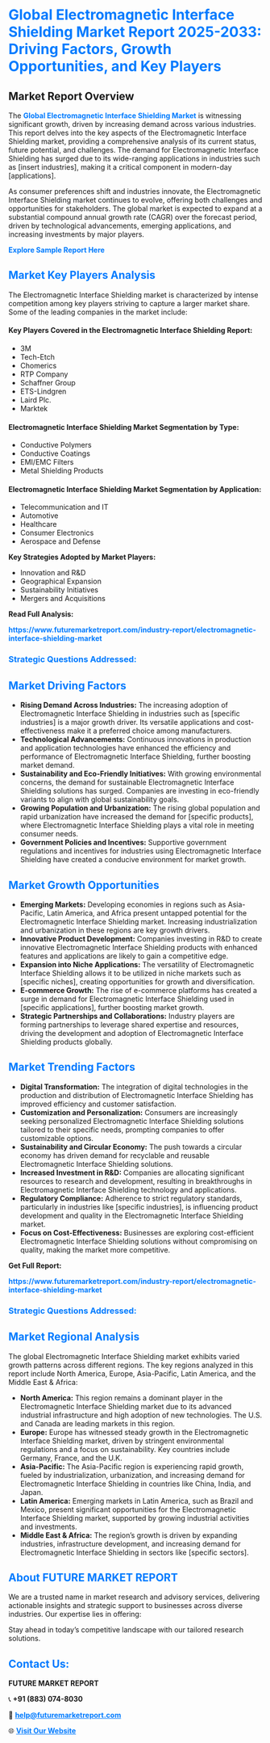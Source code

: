 <h1 style="color: #007BFF;">Global Electromagnetic Interface Shielding Market Report 2025-2033: Driving Factors, Growth Opportunities, and Key Players</h1>

<section id="overview">
<h2>Market Report Overview</h2>
<p>The <a href="https://www.futuremarketreport.com/industry-report/electromagnetic-interface-shielding-market" style="color: #007BFF; text-decoration: none;"><strong>Global Electromagnetic Interface Shielding Market</strong></a> is witnessing significant growth, driven by increasing demand across various industries. This report delves into the key aspects of the Electromagnetic Interface Shielding market, providing a comprehensive analysis of its current status, future potential, and challenges. The demand for Electromagnetic Interface Shielding has surged due to its wide-ranging applications in industries such as [insert industries], making it a critical component in modern-day [applications].</p>
<p>As consumer preferences shift and industries innovate, the Electromagnetic Interface Shielding market continues to evolve, offering both challenges and opportunities for stakeholders. The global market is expected to expand at a substantial compound annual growth rate (CAGR) over the forecast period, driven by technological advancements, emerging applications, and increasing investments by major players.</p>
</section>

<section id="overview">
<p><a href="https://www.futuremarketreport.com/request-sample/reportId=116138" style="color: #007BFF; text-decoration: none;"><strong>Explore Sample Report Here</strong></a></p>
</section>

<section id="key-players">
<h2 style="color: #007BFF;">Market Key Players Analysis</h2>
<p>The Electromagnetic Interface Shielding market is characterized by intense competition among key players striving to capture a larger market share. Some of the leading companies in the market include:</p>
<h4>Key Players Covered in the Electromagnetic Interface Shielding Report:</h4>
<ul><li>3M</li><li>Tech-Etch</li><li>Chomerics</li><li>RTP Company</li><li>Schaffner Group</li><li>ETS-Lindgren</li><li>Laird Plc.</li><li>Marktek</li></ul>
<h4>Electromagnetic Interface Shielding Market Segmentation by Type:</h4>
<ul><li>Conductive Polymers</li><li>Conductive Coatings</li><li>EMI/EMC Filters</li><li>Metal Shielding Products</li></ul>

<h4>Electromagnetic Interface Shielding Market Segmentation by Application:</h4>
<ul><li>Telecommunication and IT</li><li>Automotive</li><li>Healthcare</li><li>Consumer Electronics</li><li>Aerospace and Defense</li></ul>
<p><strong>Key Strategies Adopted by Market Players:</strong></p>
<ul>
<li>Innovation and R&D</li>
<li>Geographical Expansion</li>
<li>Sustainability Initiatives</li>
<li>Mergers and Acquisitions</li>
</ul>
</section>

<section>
<p><strong>Read Full Analysis: </strong></p><a href="https://www.futuremarketreport.com/industry-report/electromagnetic-interface-shielding-market" style="color: #007BFF; text-decoration: none;"><strong>https://www.futuremarketreport.com/industry-report/electromagnetic-interface-shielding-market</strong></a>
<h3 style="color: #007BFF;">Strategic Questions Addressed:</h3>
</section>

<section id="driving-factors">
<h2 style="color: #007BFF;">Market Driving Factors</h2>
<ul>
<li><strong>Rising Demand Across Industries:</strong> The increasing adoption of Electromagnetic Interface Shielding in industries such as [specific industries] is a major growth driver. Its versatile applications and cost-effectiveness make it a preferred choice among manufacturers.</li>
<li><strong>Technological Advancements:</strong> Continuous innovations in production and application technologies have enhanced the efficiency and performance of Electromagnetic Interface Shielding, further boosting market demand.</li>
<li><strong>Sustainability and Eco-Friendly Initiatives:</strong> With growing environmental concerns, the demand for sustainable Electromagnetic Interface Shielding solutions has surged. Companies are investing in eco-friendly variants to align with global sustainability goals.</li>
<li><strong>Growing Population and Urbanization:</strong> The rising global population and rapid urbanization have increased the demand for [specific products], where Electromagnetic Interface Shielding plays a vital role in meeting consumer needs.</li>
<li><strong>Government Policies and Incentives:</strong> Supportive government regulations and incentives for industries using Electromagnetic Interface Shielding have created a conducive environment for market growth.</li>
</ul>
</section>

<section id="growth-opportunities">
<h2 style="color: #007BFF;">Market Growth Opportunities</h2>
<ul>
<li><strong>Emerging Markets:</strong> Developing economies in regions such as Asia-Pacific, Latin America, and Africa present untapped potential for the Electromagnetic Interface Shielding market. Increasing industrialization and urbanization in these regions are key growth drivers.</li>
<li><strong>Innovative Product Development:</strong> Companies investing in R&D to create innovative Electromagnetic Interface Shielding products with enhanced features and applications are likely to gain a competitive edge.</li>
<li><strong>Expansion into Niche Applications:</strong> The versatility of Electromagnetic Interface Shielding allows it to be utilized in niche markets such as [specific niches], creating opportunities for growth and diversification.</li>
<li><strong>E-commerce Growth:</strong> The rise of e-commerce platforms has created a surge in demand for Electromagnetic Interface Shielding used in [specific applications], further boosting market growth.</li>
<li><strong>Strategic Partnerships and Collaborations:</strong> Industry players are forming partnerships to leverage shared expertise and resources, driving the development and adoption of Electromagnetic Interface Shielding products globally.</li>
</ul>
</section>

<section id="trending-factors">
<h2 style="color: #007BFF;">Market Trending Factors</h2>
<ul>
<li><strong>Digital Transformation:</strong> The integration of digital technologies in the production and distribution of Electromagnetic Interface Shielding has improved efficiency and customer satisfaction.</li>
<li><strong>Customization and Personalization:</strong> Consumers are increasingly seeking personalized Electromagnetic Interface Shielding solutions tailored to their specific needs, prompting companies to offer customizable options.</li>
<li><strong>Sustainability and Circular Economy:</strong> The push towards a circular economy has driven demand for recyclable and reusable Electromagnetic Interface Shielding solutions.</li>
<li><strong>Increased Investment in R&D:</strong> Companies are allocating significant resources to research and development, resulting in breakthroughs in Electromagnetic Interface Shielding technology and applications.</li>
<li><strong>Regulatory Compliance:</strong> Adherence to strict regulatory standards, particularly in industries like [specific industries], is influencing product development and quality in the Electromagnetic Interface Shielding market.</li>
<li><strong>Focus on Cost-Effectiveness:</strong> Businesses are exploring cost-efficient Electromagnetic Interface Shielding solutions without compromising on quality, making the market more competitive.</li>
</ul>
</section>

<section>
<p><strong>Get Full Report: </strong></p><a href="https://www.futuremarketreport.com/industry-report/electromagnetic-interface-shielding-market" style="color: #007BFF; text-decoration: none;"><strong>https://www.futuremarketreport.com/industry-report/electromagnetic-interface-shielding-market</strong></a>
<h3 style="color: #007BFF;">Strategic Questions Addressed:</h3>
</section>


<section id="regional-analysis">
<h2 style="color: #007BFF;">Market Regional Analysis</h2>
<p>The global Electromagnetic Interface Shielding market exhibits varied growth patterns across different regions. The key regions analyzed in this report include North America, Europe, Asia-Pacific, Latin America, and the Middle East & Africa:</p>
<ul>
<li><strong>North America:</strong> This region remains a dominant player in the Electromagnetic Interface Shielding market due to its advanced industrial infrastructure and high adoption of new technologies. The U.S. and Canada are leading markets in this region.</li>
<li><strong>Europe:</strong> Europe has witnessed steady growth in the Electromagnetic Interface Shielding market, driven by stringent environmental regulations and a focus on sustainability. Key countries include Germany, France, and the U.K.</li>
<li><strong>Asia-Pacific:</strong> The Asia-Pacific region is experiencing rapid growth, fueled by industrialization, urbanization, and increasing demand for Electromagnetic Interface Shielding in countries like China, India, and Japan.</li>
<li><strong>Latin America:</strong> Emerging markets in Latin America, such as Brazil and Mexico, present significant opportunities for the Electromagnetic Interface Shielding market, supported by growing industrial activities and investments.</li>
<li><strong>Middle East & Africa:</strong> The region’s growth is driven by expanding industries, infrastructure development, and increasing demand for Electromagnetic Interface Shielding in sectors like [specific sectors].</li>
</ul>
</section>

<footer>
<h2 style="color: #007BFF;">About FUTURE MARKET REPORT</h2>
<p>We are a trusted name in market research and advisory services, delivering actionable insights and strategic support to businesses across diverse industries. Our expertise lies in offering:</p>

<p>Stay ahead in today’s competitive landscape with our tailored research solutions.</p>

<h2 style="color: #007BFF;">Contact Us:</h2>
<p><strong>FUTURE MARKET REPORT</strong></p>
<p>📞 <strong>+91 (883) 074-8030</strong></p>
<p>📧 <strong><a href="mailto:help@futuremarketreport.com" style="color: #007BFF;">help@futuremarketreport.com</a></strong></p>
<p>🌐 <strong><a href="https://www.futuremarketreport.com/" style="color: #007BFF;">Visit Our Website</a></strong></p>
</footer>